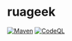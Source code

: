# ruageek

[![Maven](https://github.com/ruageek/ruageek/workflows/Maven/badge.svg)](https://github.com/ruageek/ruageek/actions?query=workflow:"Maven")
[![CodeQL](https://github.com/ruageek/ruageek/workflows/CodeQL/badge.svg)](https://github.com/ruageek/ruageek/actions?query=workflow:"CodeQL")

